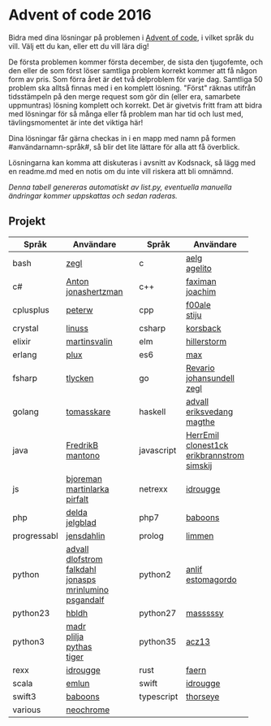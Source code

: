 # Advent of code 2016 #
Bidra med dina lösningar på problemen i [Advent of code](http://adventofcode.com/), i vilket språk du vill. Välj ett du kan, eller ett du vill lära dig!

De första problemen kommer första december, de sista den tjugofemte, och den eller de som först löser samtliga problem korrekt kommer att få någon form av pris. Som förra året är det två delproblem för varje dag. Samtliga 50 problem ska alltså finnas med i en komplett lösning. "Först" räknas utifrån tidsstämpeln på den merge request som gör din (eller era, samarbete uppmuntras) lösning komplett och korrekt. Det är givetvis fritt fram att bidra med lösningar för så många eller få problem man har tid och lust med, tävlingsmomentet är inte det viktiga här!

Dina lösningar får gärna checkas in i en mapp med namn på formen #användarnamn-språk#, så blir det lite lättare för alla att få överblick.

Lösningarna kan komma att diskuteras i avsnitt av Kodsnack, så lägg med en readme.md med en notis om du inte vill riskera att bli omnämnd.

*Denna tabell genereras automatiskt av list.py, eventuella manuella ändringar kommer uppskattas och sedan raderas.* 

## Projekt ##
| Språk | Användare | | Språk | Användare |
| --- | --- | --- | --- | --- |
| bash |[zegl](https://github.com/kodsnack/advent_of_code_2016/tree/master/zegl-bash)<br> || c |[aelg](https://github.com/kodsnack/advent_of_code_2016/tree/master/aelg-c)<br>[agelito](https://github.com/kodsnack/advent_of_code_2016/tree/master/agelito-c)<br> |
| c# |[Anton](https://github.com/kodsnack/advent_of_code_2016/tree/master/Anton-C#)<br>[jonashertzman](https://github.com/kodsnack/advent_of_code_2016/tree/master/jonashertzman-C#)<br> || c++ |[faximan](https://github.com/kodsnack/advent_of_code_2016/tree/master/faximan-c++)<br>[joachim](https://github.com/kodsnack/advent_of_code_2016/tree/master/joachim-c++)<br> |
| cplusplus |[peterw](https://github.com/kodsnack/advent_of_code_2016/tree/master/peterw-cplusplus)<br> || cpp |[f00ale](https://github.com/kodsnack/advent_of_code_2016/tree/master/f00ale-cpp)<br>[stiju](https://github.com/kodsnack/advent_of_code_2016/tree/master/stiju-cpp)<br> |
| crystal |[linuss](https://github.com/kodsnack/advent_of_code_2016/tree/master/linuss-crystal)<br> || csharp |[korsback](https://github.com/kodsnack/advent_of_code_2016/tree/master/korsback-csharp)<br> |
| elixir |[martinsvalin](https://github.com/kodsnack/advent_of_code_2016/tree/master/martinsvalin-elixir)<br> || elm |[hillerstorm](https://github.com/kodsnack/advent_of_code_2016/tree/master/hillerstorm-elm)<br> |
| erlang |[plux](https://github.com/kodsnack/advent_of_code_2016/tree/master/plux-erlang)<br> || es6 |[max](https://github.com/kodsnack/advent_of_code_2016/tree/master/max-es6)<br> |
| fsharp |[tlycken](https://github.com/kodsnack/advent_of_code_2016/tree/master/tlycken-fsharp)<br> || go |[Revario](https://github.com/kodsnack/advent_of_code_2016/tree/master/Revario-Go)<br>[johansundell](https://github.com/kodsnack/advent_of_code_2016/tree/master/johansundell-go)<br>[zegl](https://github.com/kodsnack/advent_of_code_2016/tree/master/zegl-go)<br> |
| golang |[tomasskare](https://github.com/kodsnack/advent_of_code_2016/tree/master/tomasskare-golang)<br> || haskell |[advall](https://github.com/kodsnack/advent_of_code_2016/tree/master/advall-haskell)<br>[eriksvedang](https://github.com/kodsnack/advent_of_code_2016/tree/master/eriksvedang-haskell)<br>[magthe](https://github.com/kodsnack/advent_of_code_2016/tree/master/magthe-haskell)<br> |
| java |[FredrikB](https://github.com/kodsnack/advent_of_code_2016/tree/master/FredrikB-Java)<br>[mantono](https://github.com/kodsnack/advent_of_code_2016/tree/master/mantono-java)<br> || javascript |[HerrEmil](https://github.com/kodsnack/advent_of_code_2016/tree/master/HerrEmil-JavaScript)<br>[clonest1ck](https://github.com/kodsnack/advent_of_code_2016/tree/master/clonest1ck-javascript)<br>[erikbrannstrom](https://github.com/kodsnack/advent_of_code_2016/tree/master/erikbrannstrom-javascript)<br>[simskij](https://github.com/kodsnack/advent_of_code_2016/tree/master/simskij-javascript)<br> |
| js |[bjoreman](https://github.com/kodsnack/advent_of_code_2016/tree/master/bjoreman-js)<br>[martinlarka](https://github.com/kodsnack/advent_of_code_2016/tree/master/martinlarka-js)<br>[pirfalt](https://github.com/kodsnack/advent_of_code_2016/tree/master/pirfalt-js)<br> || netrexx |[idrougge](https://github.com/kodsnack/advent_of_code_2016/tree/master/idrougge-netrexx)<br> |
| php |[delda](https://github.com/kodsnack/advent_of_code_2016/tree/master/delda-php)<br>[jelgblad](https://github.com/kodsnack/advent_of_code_2016/tree/master/jelgblad-php)<br> || php7 |[baboons](https://github.com/kodsnack/advent_of_code_2016/tree/master/baboons-php7)<br> |
| progressabl |[jensdahlin](https://github.com/kodsnack/advent_of_code_2016/tree/master/jensdahlin-progressabl)<br> || prolog |[limmen](https://github.com/kodsnack/advent_of_code_2016/tree/master/limmen-prolog)<br> |
| python |[advall](https://github.com/kodsnack/advent_of_code_2016/tree/master/advall-python)<br>[dlofstrom](https://github.com/kodsnack/advent_of_code_2016/tree/master/dlofstrom-python)<br>[falkdahl](https://github.com/kodsnack/advent_of_code_2016/tree/master/falkdahl-python)<br>[jonasps](https://github.com/kodsnack/advent_of_code_2016/tree/master/jonasps-python)<br>[mrinlumino](https://github.com/kodsnack/advent_of_code_2016/tree/master/mrinlumino-python)<br>[psgandalf](https://github.com/kodsnack/advent_of_code_2016/tree/master/psgandalf-python)<br> || python2 |[anlif](https://github.com/kodsnack/advent_of_code_2016/tree/master/anlif-python2)<br>[estomagordo](https://github.com/kodsnack/advent_of_code_2016/tree/master/estomagordo-python2)<br> |
| python23 |[hbldh](https://github.com/kodsnack/advent_of_code_2016/tree/master/hbldh-python23)<br> || python27 |[masssssy](https://github.com/kodsnack/advent_of_code_2016/tree/master/masssssy-python27)<br> |
| python3 |[madr](https://github.com/kodsnack/advent_of_code_2016/tree/master/madr-python3)<br>[plilja](https://github.com/kodsnack/advent_of_code_2016/tree/master/plilja-python3)<br>[pythas](https://github.com/kodsnack/advent_of_code_2016/tree/master/pythas-python3)<br>[tiger](https://github.com/kodsnack/advent_of_code_2016/tree/master/tiger-python3)<br> || python35 |[acz13](https://github.com/kodsnack/advent_of_code_2016/tree/master/acz13-python35)<br> |
| rexx |[idrougge](https://github.com/kodsnack/advent_of_code_2016/tree/master/idrougge-rexx)<br> || rust |[faern](https://github.com/kodsnack/advent_of_code_2016/tree/master/faern-rust)<br> |
| scala |[emlun](https://github.com/kodsnack/advent_of_code_2016/tree/master/emlun-scala)<br> || swift |[idrougge](https://github.com/kodsnack/advent_of_code_2016/tree/master/idrougge-swift)<br> |
| swift3 |[baboons](https://github.com/kodsnack/advent_of_code_2016/tree/master/baboons-swift3)<br> || typescript |[thorseye](https://github.com/kodsnack/advent_of_code_2016/tree/master/thorseye-typescript)<br> |
| various |[neochrome](https://github.com/kodsnack/advent_of_code_2016/tree/master/neochrome-various)<br> |